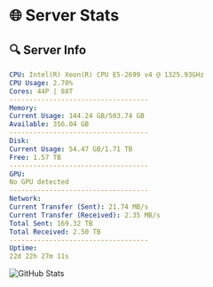 # 🌐 Server Stats
## 🔍 Server Info
```yaml
CPU: Intel(R) Xeon(R) CPU E5-2699 v4 @ 1325.93GHz
CPU Usage: 2.70%
Cores: 44P | 88T
-----------------------------------
Memory:
Current Usage: 144.24 GB/503.74 GB
Available: 356.04 GB
-----------------------------------
Disk:
Current Usage: 54.47 GB/1.71 TB
Free: 1.57 TB
-----------------------------------
GPU:
No GPU detected
-----------------------------------
Network:
Current Transfer (Sent): 21.74 MB/s
Current Transfer (Received): 2.35 MB/s
Total Sent: 169.32 TB
Total Received: 2.50 TB
-----------------------------------
Uptime:
22d 22h 27m 11s
```
![GitHub Stats](https://img.shields.io/badge/Updated-2025-03-02_21:10:29-blue)